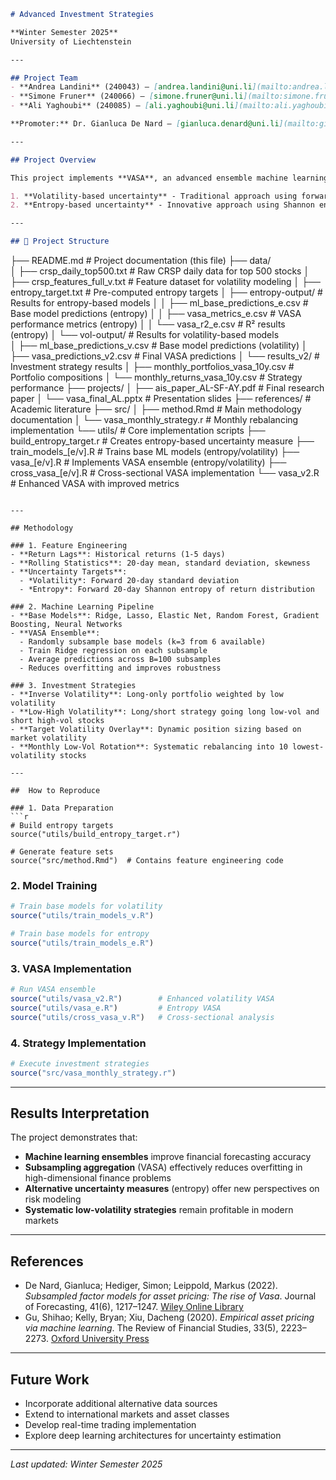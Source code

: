 ```markdown
# Advanced Investment Strategies

**Winter Semester 2025**  
University of Liechtenstein  

---

## Project Team
- **Andrea Landini** (240043) — [andrea.landini@uni.li](mailto:andrea.landini@uni.li)  
- **Simone Fruner** (240066) — [simone.fruner@uni.li](mailto:simone.fruner@uni.li)  
- **Ali Yaghoubi** (240085) — [ali.yaghoubi@uni.li](mailto:ali.yaghoubi@uni.li)  

**Promoter:** Dr. Gianluca De Nard — [gianluca.denard@uni.li](mailto:gianluca.denard@uni.li)  

---

## Project Overview

This project implements **VASA**, an advanced ensemble machine learning framework for financial forecasting and investment strategies. We explore two distinct approaches to quantifying market uncertainty:

1. **Volatility-based uncertainty** - Traditional approach using forward-looking standard deviation
2. **Entropy-based uncertainty** - Innovative approach using Shannon entropy of return distributions

---

## 📁 Project Structure

```
├── README.md                          # Project documentation (this file)
├── data/                              
│   ├── crsp_daily_top500.txt          # Raw CRSP daily data for top 500 stocks
│   ├── crsp_features_full_v.txt       # Feature dataset for volatility modeling
│   ├── entropy_target.txt             # Pre-computed entropy targets
│   ├── entropy-output/                # Results for entropy-based models
│   │   ├── ml_base_predictions_e.csv  # Base model predictions (entropy)
│   │   ├── vasa_metrics_e.csv         # VASA performance metrics (entropy)
│   │   └── vasa_r2_e.csv              # R² results (entropy)
│   └── vol-output/                    # Results for volatility-based models  
│       ├── ml_base_predictions_v.csv  # Base model predictions (volatility)
│       ├── vasa_predictions_v2.csv    # Final VASA predictions
│       └── results_v2/                # Investment strategy results
│           ├── monthly_portfolios_vasa_10y.csv  # Portfolio compositions
│           └── monthly_returns_vasa_10y.csv     # Strategy performance
├── projects/
│   ├── ais_paper_AL-SF-AY.pdf         # Final research paper
│   └── vasa_final_AL.pptx             # Presentation slides
├── references/                        # Academic literature
├── src/
│   ├── method.Rmd                     # Main methodology documentation
│   └── vasa_monthly_strategy.r        # Monthly rebalancing implementation
└── utils/                             # Core implementation scripts
    ├── build_entropy_target.r         # Creates entropy-based uncertainty measure
    ├── train_models_[e/v].R           # Trains base ML models (entropy/volatility)
    ├── vasa_[e/v].R                   # Implements VASA ensemble (entropy/volatility)
    ├── cross_vasa_[e/v].R             # Cross-sectional VASA implementation
    └── vasa_v2.R                      # Enhanced VASA with improved metrics
```

---

## Methodology

### 1. Feature Engineering
- **Return Lags**: Historical returns (1-5 days)
- **Rolling Statistics**: 20-day mean, standard deviation, skewness
- **Uncertainty Targets**:
  - *Volatility*: Forward 20-day standard deviation
  - *Entropy*: Forward 20-day Shannon entropy of return distribution

### 2. Machine Learning Pipeline
- **Base Models**: Ridge, Lasso, Elastic Net, Random Forest, Gradient Boosting, Neural Networks
- **VASA Ensemble**: 
  - Randomly subsample base models (k=3 from 6 available)
  - Train Ridge regression on each subsample
  - Average predictions across B=100 subsamples
  - Reduces overfitting and improves robustness

### 3. Investment Strategies
- **Inverse Volatility**: Long-only portfolio weighted by low volatility
- **Low-High Volatility**: Long/short strategy going long low-vol and short high-vol stocks
- **Target Volatility Overlay**: Dynamic position sizing based on market volatility
- **Monthly Low-Vol Rotation**: Systematic rebalancing into 10 lowest-volatility stocks

---

##  How to Reproduce

### 1. Data Preparation
```r
# Build entropy targets
source("utils/build_entropy_target.r")

# Generate feature sets
source("src/method.Rmd")  # Contains feature engineering code
```

### 2. Model Training
```r
# Train base models for volatility
source("utils/train_models_v.R")

# Train base models for entropy  
source("utils/train_models_e.R")
```

### 3. VASA Implementation
```r
# Run VASA ensemble
source("utils/vasa_v2.R")        # Enhanced volatility VASA
source("utils/vasa_e.R")         # Entropy VASA
source("utils/cross_vasa_v.R")   # Cross-sectional analysis
```

### 4. Strategy Implementation
```r
# Execute investment strategies
source("src/vasa_monthly_strategy.r")
```

---

## Results Interpretation

The project demonstrates that:
- **Machine learning ensembles** improve financial forecasting accuracy
- **Subsampling aggregation** (VASA) effectively reduces overfitting in high-dimensional finance problems
- **Alternative uncertainty measures** (entropy) offer new perspectives on risk modeling
- **Systematic low-volatility strategies** remain profitable in modern markets

---

## References

- De Nard, Gianluca; Hediger, Simon; Leippold, Markus (2022). *Subsampled factor models for asset pricing: The rise of Vasa*. Journal of Forecasting, 41(6), 1217–1247. [Wiley Online Library](https://onlinelibrary.wiley.com/journal/1099131x)  
- Gu, Shihao; Kelly, Bryan; Xiu, Dacheng (2020). *Empirical asset pricing via machine learning*. The Review of Financial Studies, 33(5), 2223–2273. [Oxford University Press](https://academic.oup.com/rfs)  

---

## Future Work

- Incorporate additional alternative data sources
- Extend to international markets and asset classes
- Develop real-time trading implementation
- Explore deep learning architectures for uncertainty estimation

---

*Last updated: Winter Semester 2025*
```
